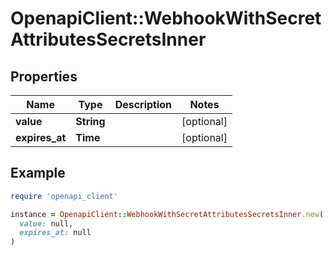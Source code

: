 # OpenapiClient::WebhookWithSecretAttributesSecretsInner

## Properties

| Name | Type | Description | Notes |
| ---- | ---- | ----------- | ----- |
| **value** | **String** |  | [optional] |
| **expires_at** | **Time** |  | [optional] |

## Example

```ruby
require 'openapi_client'

instance = OpenapiClient::WebhookWithSecretAttributesSecretsInner.new(
  value: null,
  expires_at: null
)
```

